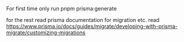 For first time only run
pnpm prisma:generate

for the rest read prisma documentation for migration etc. 
read https://www.prisma.io/docs/guides/migrate/developing-with-prisma-migrate/customizing-migrations